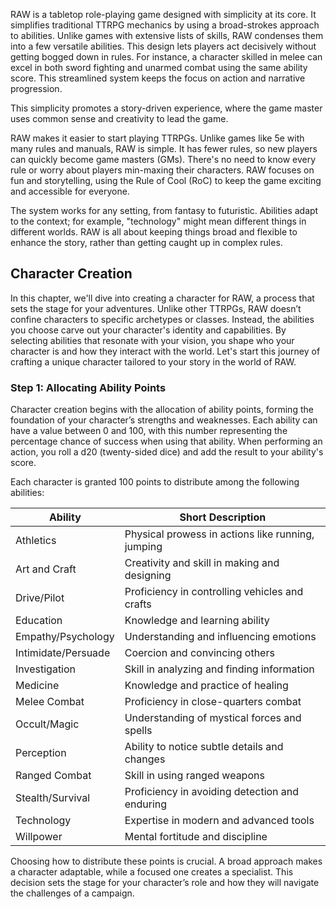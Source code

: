 RAW is a tabletop role-playing game designed with simplicity at its core. It simplifies traditional TTRPG mechanics by using a broad-strokes approach to abilities. Unlike games with extensive lists of skills, RAW condenses them into a few versatile abilities. This design lets players act decisively without getting bogged down in rules. For instance, a character skilled in melee can excel in both sword fighting and unarmed combat using the same ability score. This streamlined system keeps the focus on action and narrative progression.

This simplicity promotes a story-driven experience, where the game master uses common sense and creativity to lead the game.

RAW makes it easier to start playing TTRPGs. Unlike games like 5e with many rules and manuals, RAW is simple. It has fewer rules, so new players can quickly become game masters (GMs). There's no need to know every rule or worry about players min-maxing their characters. RAW focuses on fun and storytelling, using the Rule of Cool (RoC) to keep the game exciting and accessible for everyone.

The system works for any setting, from fantasy to futuristic. Abilities adapt to the context; for example, "technology" might mean different things in different worlds. RAW is all about keeping things broad and flexible to enhance the story, rather than getting caught up in complex rules.

## Character Creation

In this chapter, we'll dive into creating a character for RAW, a process that sets the stage for your adventures. Unlike other TTRPGs, RAW doesn’t confine characters to specific archetypes or classes. Instead, the abilities you choose carve out your character's identity and capabilities. By selecting abilities that resonate with your vision, you shape who your character is and how they interact with the world. Let's start this journey of crafting a unique character tailored to your story in the world of RAW.

### Step 1: Allocating Ability Points

Character creation begins with the allocation of ability points, forming the foundation of your character’s strengths and weaknesses. Each ability can have a value between 0 and 100, with this number representing the percentage chance of success when using that ability. When performing an action, you roll a d20 (twenty-sided dice) and add the result to your ability's score.

Each character is granted 100 points to distribute among the following abilities:

|Ability|Short Description|
|---|---|
|Athletics|Physical prowess in actions like running, jumping|
|Art and Craft|Creativity and skill in making and designing|
|Drive/Pilot|Proficiency in controlling vehicles and crafts|
|Education|Knowledge and learning ability|
|Empathy/Psychology|Understanding and influencing emotions|
|Intimidate/Persuade|Coercion and convincing others|
|Investigation|Skill in analyzing and finding information|
|Medicine|Knowledge and practice of healing|
|Melee Combat|Proficiency in close-quarters combat|
|Occult/Magic|Understanding of mystical forces and spells|
|Perception|Ability to notice subtle details and changes|
|Ranged Combat|Skill in using ranged weapons|
|Stealth/Survival|Proficiency in avoiding detection and enduring|
|Technology|Expertise in modern and advanced tools|
|Willpower|Mental fortitude and discipline|

Choosing how to distribute these points is crucial. A broad approach makes a character adaptable, while a focused one creates a specialist. This decision sets the stage for your character’s role and how they will navigate the challenges of a campaign.